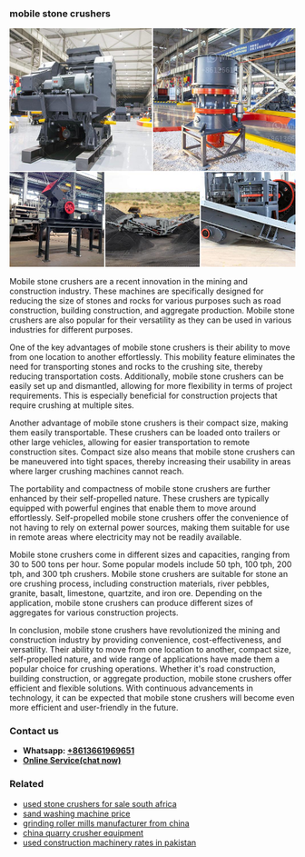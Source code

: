 <h3>mobile stone crushers</h3><img src='1706753944.jpg' alt=''><p>Mobile stone crushers are a recent innovation in the mining and construction industry. These machines are specifically designed for reducing the size of stones and rocks for various purposes such as road construction, building construction, and aggregate production. Mobile stone crushers are also popular for their versatility as they can be used in various industries for different purposes.</p><p>One of the key advantages of mobile stone crushers is their ability to move from one location to another effortlessly. This mobility feature eliminates the need for transporting stones and rocks to the crushing site, thereby reducing transportation costs. Additionally, mobile stone crushers can be easily set up and dismantled, allowing for more flexibility in terms of project requirements. This is especially beneficial for construction projects that require crushing at multiple sites.</p><p>Another advantage of mobile stone crushers is their compact size, making them easily transportable. These crushers can be loaded onto trailers or other large vehicles, allowing for easier transportation to remote construction sites. Compact size also means that mobile stone crushers can be maneuvered into tight spaces, thereby increasing their usability in areas where larger crushing machines cannot reach.</p><p>The portability and compactness of mobile stone crushers are further enhanced by their self-propelled nature. These crushers are typically equipped with powerful engines that enable them to move around effortlessly. Self-propelled mobile stone crushers offer the convenience of not having to rely on external power sources, making them suitable for use in remote areas where electricity may not be readily available.</p><p>Mobile stone crushers come in different sizes and capacities, ranging from 30 to 500 tons per hour. Some popular models include 50 tph, 100 tph, 200 tph, and 300 tph crushers. Mobile stone crushers are suitable for stone an ore crushing process,  including construction materials, river pebbles, granite, basalt, limestone, quartzite, and iron ore. Depending on the application, mobile stone crushers can produce different sizes of aggregates for various construction projects.</p><p>In conclusion, mobile stone crushers have revolutionized the mining and construction industry by providing convenience, cost-effectiveness, and versatility. Their ability to move from one location to another, compact size, self-propelled nature, and wide range of applications have made them a popular choice for crushing operations. Whether it's road construction, building construction, or aggregate production, mobile stone crushers offer efficient and flexible solutions. With continuous advancements in technology, it can be expected that mobile stone crushers will become even more efficient and user-friendly in the future.</p><h3>Contact us</h3><ul><li><strong>Whatsapp:&nbsp;<a href="https://wa.me/8613661969651">+8613661969651</a></strong></li><li><a href="https://swt.shibang-china.com/?git&amp;zhl&amp;mobile stone crushers"><strong>Online Service(chat now)</strong></a></li></ul><h3>Related</h3><ul><li><a href='used stone crushers for sale south africa.md'>used stone crushers for sale south africa</a></li><li><a href='sand washing machine price.md'>sand washing machine price</a></li><li><a href='grinding roller mills manufacturer from china.md'>grinding roller mills manufacturer from china</a></li><li><a href='china quarry crusher equipment.md'>china quarry crusher equipment</a></li><li><a href='used construction machinery rates in pakistan.md'>used construction machinery rates in pakistan</a></li></ul>